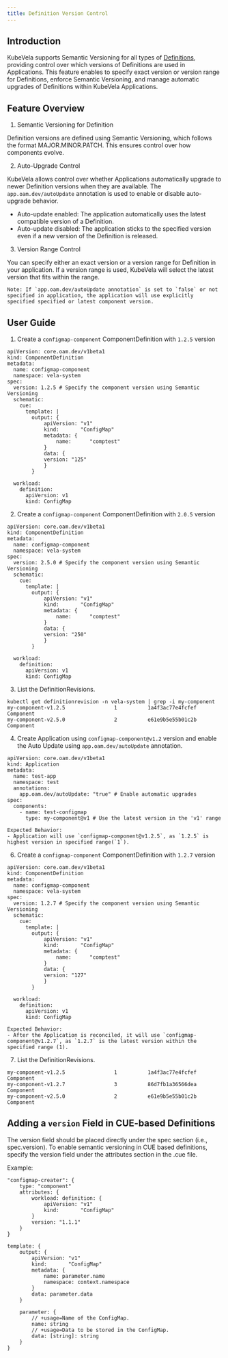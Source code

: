 ```yaml
---
title: Definition Version Control
---
```


## Introduction
KubeVela supports Semantic Versioning for all types of [Definitions](../../../docs/getting-started/definition), providing control over which versions of Definitions are used in Applications. This feature enables to specify exact version or version range for Definitions, enforce Semantic Versioning, and manage automatic upgrades of Definitions within KubeVela Applications.

## Feature Overview
1. Semantic Versioning for Definition

Definition versions are defined using Semantic Versioning, which follows the format MAJOR.MINOR.PATCH. This ensures control over how components evolve.

2. Auto-Upgrade Control

KubeVela allows control over whether Applications automatically upgrade to newer Definition versions when they are available. The `app.oam.dev/autoUpdate` annotation is used to enable or disable auto-upgrade behavior.

  - Auto-update enabled: The application automatically uses the latest compatible version of a Definition.
  - Auto-update disabled: The application sticks to the specified version even if a new version of the Definition is released.

3. Version Range Control

You can specify either an exact version or a version range for Definition in your application. If a version range is used, KubeVela will select the latest version that fits within the range.

```
Note: If `app.oam.dev/autoUpdate annotation` is set to `false` or not specified in application, the application will use explicitly specified specified or latest component version. 
```

## User Guide
1. Create a `configmap-component` ComponentDefinition with `1.2.5` version 
```
apiVersion: core.oam.dev/v1beta1
kind: ComponentDefinition
metadata:
  name: configmap-component
  namespace: vela-system
spec:
  version: 1.2.5 # Specify the component version using Semantic Versioning
  schematic:
    cue:
      template: |
        output: {
        	apiVersion: "v1"
        	kind:       "ConfigMap"
        	metadata: {
        		name:      "comptest"
        	}
        	data: {
            version: "125"
        	}
        }

  workload:
    definition:
      apiVersion: v1
      kind: ConfigMap
```

2. Create a `configmap-component` ComponentDefinition with `2.0.5` version
```
apiVersion: core.oam.dev/v1beta1
kind: ComponentDefinition
metadata:
  name: configmap-component
  namespace: vela-system
spec:
  version: 2.5.0 # Specify the component version using Semantic Versioning
  schematic:
    cue:
      template: |
        output: {
        	apiVersion: "v1"
        	kind:       "ConfigMap"
        	metadata: {
        		name:      "comptest"
        	}
        	data: {
            version: "250"
        	}
        }

  workload:
    definition:
      apiVersion: v1
      kind: ConfigMap
```
3. List the DefinitionRevisions. 
```
kubectl get definitionrevision -n vela-system | grep -i my-component
my-component-v1.2.5                1          1a4f3ac77e4fcfef   Component
my-component-v2.5.0                2          e61e9b5e55b01c2b   Component
```

4. Create Application using `configmap-component@v1.2` version and enable the Auto Update using `app.oam.dev/autoUpdate` annotation.
```
apiVersion: core.oam.dev/v1beta1
kind: Application
metadata:
  name: test-app
  namespace: test
  annotations:
    app.oam.dev/autoUpdate: "true" # Enable automatic upgrades
spec:
  components:
    - name: test-configmap
      type: my-component@v1 # Use the latest version in the 'v1' range
```

    Expected Behavior:
    - Application will use `configmap-component@v1.2.5`, as `1.2.5` is highest version in specified range(`1`).

6. Create a `configmap-component` ComponentDefinition with `1.2.7` version 
```
apiVersion: core.oam.dev/v1beta1
kind: ComponentDefinition
metadata:
  name: configmap-component
  namespace: vela-system
spec:
  version: 1.2.7 # Specify the component version using Semantic Versioning
  schematic:
    cue:
      template: |
        output: {
        	apiVersion: "v1"
        	kind:       "ConfigMap"
        	metadata: {
        		name:      "comptest"
        	}
        	data: {
            version: "127"
        	}
        }

  workload:
    definition:
      apiVersion: v1
      kind: ConfigMap
```
    Expected Behavior:
    - After the Application is reconciled, it will use `configmap-component@v1.2.7`, as `1.2.7` is the latest version within the specified range (1).

7. List the DefinitionRevisions. 
```kubectl get definitionrevision -n vela-system | grep -i my-component
my-component-v1.2.5                1          1a4f3ac77e4fcfef   Component
my-component-v1.2.7                3          86d7fb1a36566dea   Component
my-component-v2.5.0                2          e61e9b5e55b01c2b   Component
````

## Adding a `version` Field in CUE-based Definitions
The version field should be placed directly under the spec section (i.e., spec.version). To enable semantic versioning in CUE based definitions, specify the version field under the attributes section in the .cue file.

Example:
```
"configmap-creater": {
    type: "component"
    attributes: {
        workload: definition: {
            apiVersion: "v1"
            kind:       "ConfigMap"
        }
        version: "1.1.1"
    }
}

template: {
    output: {
        apiVersion: "v1"
        kind:       "ConfigMap"
        metadata: {
            name: parameter.name
            namespace: context.namespace
        }
        data: parameter.data
    }

    parameter: {
        // +usage=Name of the ConfigMap.
        name: string
        // +usage=Data to be stored in the ConfigMap.
        data: [string]: string
    }
}
```
